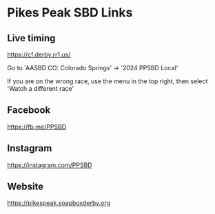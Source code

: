 # Pikes Peak SBD Links
## Live timing
https://cf.derby.rr1.us/

Go to 'AASBD CO: Colorado Springs' -> '2024 PPSBD Local'

If you are on the wrong race, use the menu in the top right, then select 'Watch a different race'

## Facebook
https://fb.me/PPSBD

## Instagram
https://instagram.com/PPSBD

## Website
https://pikespeak.soapboxderby.org
